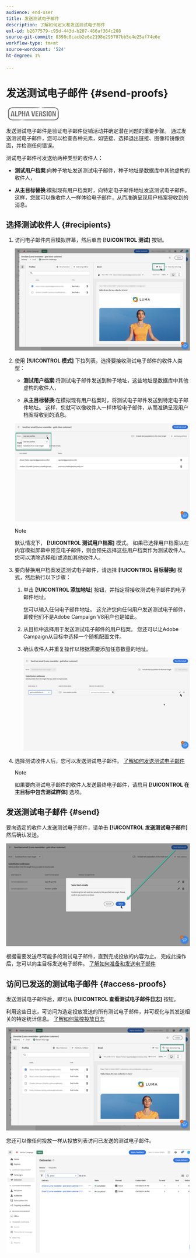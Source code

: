 ```yaml
---
audience: end-user
title: 发送测试电子邮件
description: 了解如何定义和发送测试电子邮件
exl-id: b2677579-c95d-443d-b207-466af364c208
source-git-commit: 8398c0cacb2e6e2198e295787bb5e4e25af74e6e
workflow-type: tm+mt
source-wordcount: '524'
ht-degree: 1%

---
```


# 发送测试电子邮件 {#send-proofs}

![](../assets/do-not-localize/badge.png)

发送测试电子邮件是验证电子邮件促销活动并确定潜在问题的重要步骤。 通过发送测试电子邮件，您可以检查各种元素，如链接、选择退出链接、图像和镜像页面，并检测任何错误。

测试电子邮件可发送给两种类型的收件人：

* **测试用户档案**:向种子地址发送测试电子邮件，种子地址是数据库中其他虚构的收件人，

* **从主目标替换**:模拟现有用户档案时，向特定电子邮件地址发送测试电子邮件。 这样，您就可以像收件人一样体验电子邮件，从而准确呈现用户档案将收到的消息。

## 选择测试收件人 {#recipients}

1. 访问电子邮件内容模拟屏幕，然后单击 **[!UICONTROL 测试]** 按钮。

   ![](assets/test-button.png)

1. 使用 **[!UICONTROL 模式]** 下拉列表，选择要接收测试电子邮件的收件人类型：

   * **测试用户档案**:将测试电子邮件发送到种子地址，这些地址是数据库中其他虚构的收件人，

   * **从主目标替换**:在模拟现有用户档案时，将测试电子邮件发送到特定电子邮件地址。 这样，您就可以像收件人一样体验电子邮件，从而准确呈现用户档案将收到的消息。

   ![](assets/test-mode.png)

   >[!NOTE]
   >
   >默认情况下， **[!UICONTROL 测试用户档案]** 模式。 如果已选择用户档案以在内容模拟屏幕中预览电子邮件，则会预先选择这些用户档案作为测试收件人。 您可以清除选择和/或添加其他收件人。

1. 要向替换用户档案发送测试电子邮件，请选择 **[!UICONTROL 目标替换]** 模式，然后执行以下步骤：

   1. 单击 **[!UICONTROL 添加地址]** 按钮，并指定将接收测试电子邮件的电子邮件地址。

      您可以输入任何电子邮件地址。 这允许您向任何用户发送测试电子邮件，即使他们不是Adobe Campaign V8用户也是如此。

   1. 从目标中选择用于发送测试电子邮件的用户档案。 您还可以让Adobe Campaign从目标中选择一个随机配置文件。

   1. 确认收件人并重复操作以根据需要添加任意数量的地址。

      ![](assets/substitution.png)

1. 选择测试收件人后，您可以发送测试电子邮件。 [了解如何发送测试电子邮件](#send)

   >[!NOTE]
   >
   >如果要向测试电子邮件的收件人发送最终电子邮件，请启用 **[!UICONTROL 在主目标中包含测试群体]** 选项。

## 发送测试电子邮件 {#send}

要向选定的收件人发送测试电子邮件，请单击 **[!UICONTROL 发送测试电子邮件]** 然后确认发送。

![](assets/send-proof.png)

根据需要发送尽可能多的测试电子邮件，直到完成投放的内容为止。 完成此操作后，您可以向主目标发送电子邮件。 [了解如何准备和发送电子邮件](../monitor/prepare-send.md)

## 访问已发送的测试电子邮件 {#access-proofs}

发送测试电子邮件后，即可从 **[!UICONTROL 查看测试电子邮件日志]** 按钮。

利用这些日志，可访问为选定投放发送的所有测试电子邮件，并可视化与其发送相关的特定统计信息。 [了解如何监控投放日志](../monitor/delivery-logs.md)

![](assets/proof-log.png)

您还可以像任何投放一样从投放列表访问已发送的测试电子邮件。

![](assets/delivery-list.png)
